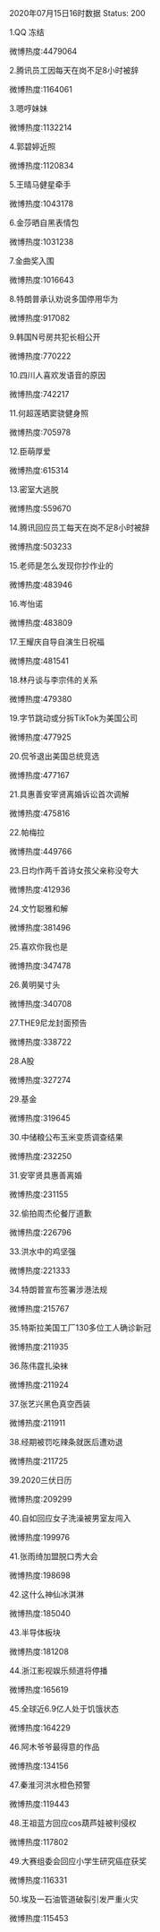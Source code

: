 2020年07月15日16时数据
Status: 200

1.QQ 冻结

微博热度:4479064

2.腾讯员工因每天在岗不足8小时被辞

微博热度:1164061

3.嗯哼妹妹

微博热度:1132214

4.郭碧婷近照

微博热度:1120834

5.王晴马健星牵手

微博热度:1043178

6.金莎晒自黑表情包

微博热度:1031238

7.金曲奖入围

微博热度:1016643

8.特朗普承认劝说多国停用华为

微博热度:917082

9.韩国N号房共犯长相公开

微博热度:770222

10.四川人喜欢发语音的原因

微博热度:742217

11.何超莲晒窦骁健身照

微博热度:705978

12.臣萌厚爱

微博热度:615314

13.密室大逃脱

微博热度:559670

14.腾讯回应员工每天在岗不足8小时被辞

微博热度:503233

15.老师是怎么发现你抄作业的

微博热度:483946

16.岑怡诺

微博热度:483809

17.王耀庆自导自演生日祝福

微博热度:481541

18.林丹谈与李宗伟的关系

微博热度:479380

19.字节跳动或分拆TikTok为美国公司

微博热度:477925

20.侃爷退出美国总统竞选

微博热度:477167

21.具惠善安宰贤离婚诉讼首次调解

微博热度:475816

22.帕梅拉

微博热度:449766

23.日均作两千首诗女孩父亲称没夸大

微博热度:412936

24.文竹聪雅和解

微博热度:381496

25.喜欢你我也是

微博热度:347478

26.黄明昊寸头

微博热度:340708

27.THE9尼龙封面预告

微博热度:338722

28.A股

微博热度:327274

29.基金

微博热度:319645

30.中储粮公布玉米变质调查结果

微博热度:232250

31.安宰贤具惠善离婚

微博热度:231155

32.偷拍周杰伦餐厅道歉

微博热度:226796

33.洪水中的鸡坚强

微博热度:221333

34.特朗普宣布签署涉港法规

微博热度:215767

35.特斯拉美国工厂130多位工人确诊新冠

微博热度:211935

36.陈伟霆扎染袜

微博热度:211924

37.张艺兴黑色真空西装

微博热度:211911

38.经期被罚吃辣条就医后遭劝退

微博热度:211725

39.2020三伏日历

微博热度:209299

40.自如回应女子洗澡被男室友闯入

微博热度:199976

41.张雨绮加盟脱口秀大会

微博热度:198698

42.这什么神仙冰淇淋

微博热度:185040

43.半导体板块

微博热度:181208

44.浙江影视娱乐频道将停播

微博热度:165619

45.全球近6.9亿人处于饥饿状态

微博热度:164229

46.阿木爷爷最得意的作品

微博热度:134156

47.秦淮河洪水橙色预警

微博热度:119443

48.王祖蓝方回应cos葫芦娃被判侵权

微博热度:117802

49.大赛组委会回应小学生研究癌症获奖

微博热度:116331

50.埃及一石油管道破裂引发严重火灾

微博热度:115453

